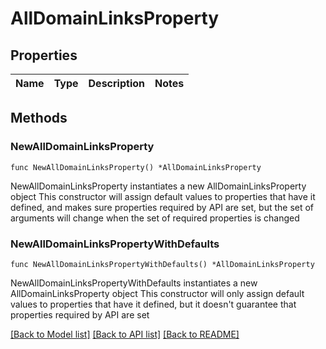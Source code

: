 # AllDomainLinksProperty

## Properties

Name | Type | Description | Notes
------------ | ------------- | ------------- | -------------

## Methods

### NewAllDomainLinksProperty

`func NewAllDomainLinksProperty() *AllDomainLinksProperty`

NewAllDomainLinksProperty instantiates a new AllDomainLinksProperty object
This constructor will assign default values to properties that have it defined,
and makes sure properties required by API are set, but the set of arguments
will change when the set of required properties is changed

### NewAllDomainLinksPropertyWithDefaults

`func NewAllDomainLinksPropertyWithDefaults() *AllDomainLinksProperty`

NewAllDomainLinksPropertyWithDefaults instantiates a new AllDomainLinksProperty object
This constructor will only assign default values to properties that have it defined,
but it doesn't guarantee that properties required by API are set


[[Back to Model list]](../README.md#documentation-for-models) [[Back to API list]](../README.md#documentation-for-api-endpoints) [[Back to README]](../README.md)


